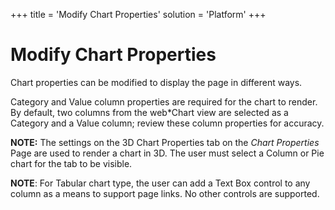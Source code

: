 +++
title = 'Modify Chart Properties'
solution = 'Platform'
+++

# Modify Chart Properties

Chart properties can be modified to display the page in different ways.

Category and Value column properties are required for the chart to
render. By default, two columns from the web\*Chart view are selected as
a Category and a Value column; review these column properties for
accuracy.

**NOTE:** The settings on the 3D Chart Properties tab on the *Chart
Properties* Page are used to render a chart in 3D. The user must select
a Column or Pie chart for the tab to be visible.

**NOTE**: For Tabular chart type, the user can add a Text Box control to
any column as a means to support page links. No other controls are
supported.
